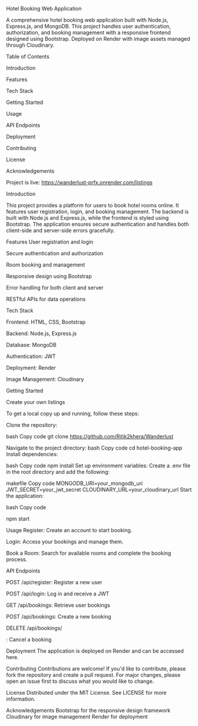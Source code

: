 Hotel Booking Web Application

A comprehensive hotel booking web application built with Node.js, Express.js, and MongoDB. This project handles user authentication, authorization, and booking management with a responsive frontend designed using Bootstrap. Deployed on Render with image assets managed through Cloudinary.

Table of Contents 

Introduction

Features

Tech Stack

Getting Started

Usage

API Endpoints

Deployment

Contributing

License

Acknowledgements

Project is live: https://wanderlust-prfx.onrender.com/listings

Introduction

This project provides a platform for users to book hotel rooms online. It features user registration, login, and booking management. The backend is built with Node.js and Express.js, while the frontend is styled using Bootstrap. The application ensures secure authentication and handles both client-side and server-side errors gracefully.

Features
User registration and login

Secure authentication and authorization

Room booking and management

Responsive design using Bootstrap

Error handling for both client and server

RESTful APIs for data operations

Tech Stack

Frontend: HTML, CSS, Bootstrap

Backend: Node.js, Express.js

Database: MongoDB

Authentication: JWT

Deployment: Render

Image Management: Cloudinary

Getting Started

Create your own listings

To get a local copy up and running, follow these steps:

Clone the repository:

bash
Copy code
git clone https://github.com/Ritik2khera/Wanderlust

Navigate to the project directory:
bash
Copy code
cd hotel-booking-app
Install dependencies:

bash
Copy code
npm install
Set up environment variables:
Create a .env file in the root directory and add the following:

makefile
Copy code
MONGODB_URI=your_mongodb_uri
JWT_SECRET=your_jwt_secret
CLOUDINARY_URL=your_cloudinary_url
Start the application:

bash
Copy code

npm start

Usage
Register: Create an account to start booking.

Login: Access your bookings and manage them.

Book a Room: Search for available rooms and complete the booking process.

API Endpoints

POST /api/register: Register a new user

POST /api/login: Log in and receive a JWT

GET /api/bookings: Retrieve user bookings

POST /api/bookings: Create a new booking

DELETE /api/bookings/

: Cancel a booking

Deployment
The application is deployed on Render and can be accessed here.

Contributing
Contributions are welcome! If you'd like to contribute, please fork the repository and create a pull request. For major changes, please open an issue first to discuss what you would like to change.

License
Distributed under the MIT License. See LICENSE for more information.

Acknowledgements
Bootstrap for the responsive design framework
Cloudinary for image management
Render for deployment
